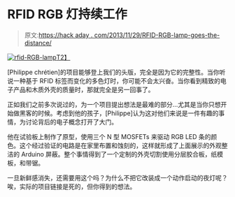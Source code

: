 # RFID RGB 灯持续工作

> 原文:[https://hack aday . com/2013/11/29/RFID-RGB-lamp-goes-the-distance/](https://hackaday.com/2013/11/29/rfid-rgb-lamp-goes-the-distance/)

[![rfid-RGB-lamp](../Images/33261599cefe8199357e8c7fc1085472.png)T2】](http://hackaday.com/2013/11/29/rfid-rgb-lamp-goes-the-distance/rfid-rgb-lamp/)

[Philippe chrétien]的项目能够登上我们的头版，完全是因为它的完整性。当你听说一种基于 RFID 标签而变化的多色灯时，你可能不会太兴奋。当你看到精致的电子产品和木质外壳的质量时，那就完全是另一回事了。

正如我们之前多次说过的，为一个项目提出想法是最难的部分…尤其是当你只想开始做黑客的时候。考虑到他的孩子，[Philippe]认为这对他们来说是一件有趣的事情，为讨论背后的电子概念打开了大门。

他在试验板上制作了原型，使用三个 N 型 MOSFETs 来驱动 RGB LED 条的颜色。这个经过验证的电路是在家里布置和蚀刻的，这样就形成了上面展示的外观整洁的 Arduino 屏蔽。整个事情得到了一个定制的外壳切割使用分层胶合板，纸模板，和带锯。

一旦新鲜感消失，还需要用这个吗？为什么不把它改装成一个动作启动的夜灯呢？唉，实际的项目链接是死的，但你得到的想法。